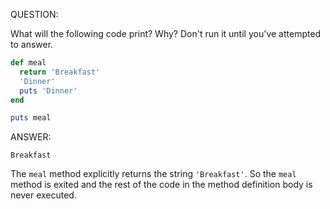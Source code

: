 QUESTION:

What will the following code print? Why? Don't run it until you've attempted to answer.

```ruby
def meal
  return 'Breakfast'
  'Dinner'
  puts 'Dinner'
end

puts meal
```

ANSWER:

```Breakfast```

The `meal` method explicitly returns the string `'Breakfast'`. So the `meal` method is
exited and the rest of the code in the method definition body is never executed.

